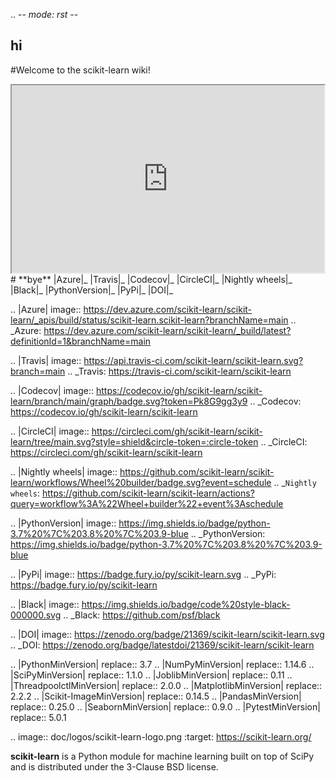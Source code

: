 .. -*- mode: rst -*-
## hi
#Welcome to the scikit-learn wiki!
<iframe src="https://github.com" width="500" height="300"></iframe>
# **bye**
|Azure|_ |Travis|_ |Codecov|_ |CircleCI|_ |Nightly wheels|_ |Black|_ |PythonVersion|_ |PyPi|_ |DOI|_

.. |Azure| image:: https://dev.azure.com/scikit-learn/scikit-learn/_apis/build/status/scikit-learn.scikit-learn?branchName=main
.. _Azure: https://dev.azure.com/scikit-learn/scikit-learn/_build/latest?definitionId=1&branchName=main

.. |Travis| image:: https://api.travis-ci.com/scikit-learn/scikit-learn.svg?branch=main
.. _Travis: https://travis-ci.com/scikit-learn/scikit-learn

.. |Codecov| image:: https://codecov.io/gh/scikit-learn/scikit-learn/branch/main/graph/badge.svg?token=Pk8G9gg3y9
.. _Codecov: https://codecov.io/gh/scikit-learn/scikit-learn

.. |CircleCI| image:: https://circleci.com/gh/scikit-learn/scikit-learn/tree/main.svg?style=shield&circle-token=:circle-token
.. _CircleCI: https://circleci.com/gh/scikit-learn/scikit-learn

.. |Nightly wheels| image:: https://github.com/scikit-learn/scikit-learn/workflows/Wheel%20builder/badge.svg?event=schedule
.. _`Nightly wheels`: https://github.com/scikit-learn/scikit-learn/actions?query=workflow%3A%22Wheel+builder%22+event%3Aschedule

.. |PythonVersion| image:: https://img.shields.io/badge/python-3.7%20%7C%203.8%20%7C%203.9-blue
.. _PythonVersion: https://img.shields.io/badge/python-3.7%20%7C%203.8%20%7C%203.9-blue

.. |PyPi| image:: https://badge.fury.io/py/scikit-learn.svg
.. _PyPi: https://badge.fury.io/py/scikit-learn

.. |Black| image:: https://img.shields.io/badge/code%20style-black-000000.svg
.. _Black: https://github.com/psf/black

.. |DOI| image:: https://zenodo.org/badge/21369/scikit-learn/scikit-learn.svg
.. _DOI: https://zenodo.org/badge/latestdoi/21369/scikit-learn/scikit-learn


.. |PythonMinVersion| replace:: 3.7
.. |NumPyMinVersion| replace:: 1.14.6
.. |SciPyMinVersion| replace:: 1.1.0
.. |JoblibMinVersion| replace:: 0.11
.. |ThreadpoolctlMinVersion| replace:: 2.0.0
.. |MatplotlibMinVersion| replace:: 2.2.2
.. |Scikit-ImageMinVersion| replace:: 0.14.5
.. |PandasMinVersion| replace:: 0.25.0
.. |SeabornMinVersion| replace:: 0.9.0
.. |PytestMinVersion| replace:: 5.0.1

.. image:: doc/logos/scikit-learn-logo.png
  :target: https://scikit-learn.org/

**scikit-learn** is a Python module for machine learning built on top of
SciPy and is distributed under the 3-Clause BSD license.
